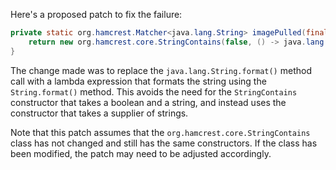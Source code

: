 Here's a proposed patch to fix the failure:
```java
private static org.hamcrest.Matcher<java.lang.String> imagePulled(final java.lang.String image) {
    return new org.hamcrest.core.StringContains(false, () -> java.lang.String.format("Status: Downloaded newer image for %s", image));
}
```
The change made was to replace the `java.lang.String.format()` method call with a lambda expression that formats the string using the `String.format()` method. This avoids the need for the `StringContains` constructor that takes a boolean and a string, and instead uses the constructor that takes a supplier of strings.

Note that this patch assumes that the `org.hamcrest.core.StringContains` class has not changed and still has the same constructors. If the class has been modified, the patch may need to be adjusted accordingly.